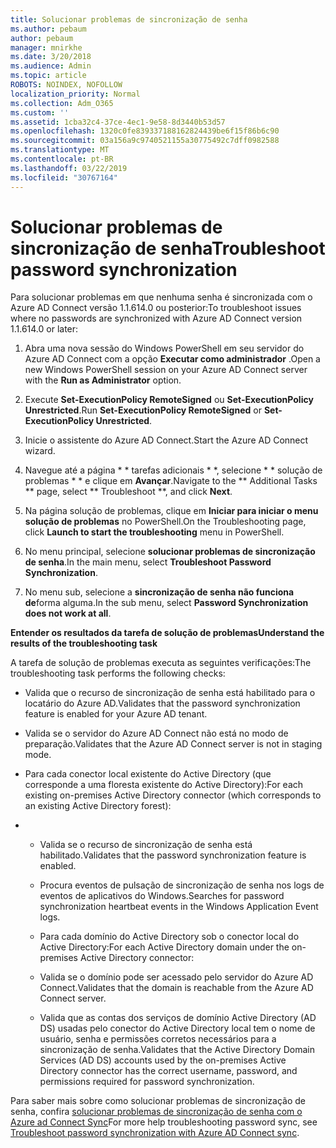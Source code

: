 ```yaml
---
title: Solucionar problemas de sincronização de senha
ms.author: pebaum
author: pebaum
manager: mnirkhe
ms.date: 3/20/2018
ms.audience: Admin
ms.topic: article
ROBOTS: NOINDEX, NOFOLLOW
localization_priority: Normal
ms.collection: Adm_O365
ms.custom: ''
ms.assetid: 1cba32c4-37ce-4ec1-9e58-8d3440b53d57
ms.openlocfilehash: 1320c0fe839337188162824439be6f15f86b6c90
ms.sourcegitcommit: 03a156a9c9740521155a30775492c7dff0982588
ms.translationtype: MT
ms.contentlocale: pt-BR
ms.lasthandoff: 03/22/2019
ms.locfileid: "30767164"
---
```

# <a name="troubleshoot-password-synchronization"></a><span data-ttu-id="ec3d9-102">Solucionar problemas de sincronização de senha</span><span class="sxs-lookup"><span data-stu-id="ec3d9-102">Troubleshoot password synchronization</span></span>

<span data-ttu-id="ec3d9-103">Para solucionar problemas em que nenhuma senha é sincronizada com o Azure AD Connect versão 1.1.614.0 ou posterior:</span><span class="sxs-lookup"><span data-stu-id="ec3d9-103">To troubleshoot issues where no passwords are synchronized with Azure AD Connect version 1.1.614.0 or later:</span></span>
  
1. <span data-ttu-id="ec3d9-104">Abra uma nova sessão do Windows PowerShell em seu servidor do Azure AD Connect com a opção **Executar como administrador** .</span><span class="sxs-lookup"><span data-stu-id="ec3d9-104">Open a new Windows PowerShell session on your Azure AD Connect server with the **Run as Administrator** option.</span></span> 
    
2. <span data-ttu-id="ec3d9-105">Execute **Set-ExecutionPolicy RemoteSigned** ou **Set-ExecutionPolicy Unrestricted**.</span><span class="sxs-lookup"><span data-stu-id="ec3d9-105">Run **Set-ExecutionPolicy RemoteSigned** or **Set-ExecutionPolicy Unrestricted**.</span></span> 
    
3. <span data-ttu-id="ec3d9-106">Inicie o assistente do Azure AD Connect.</span><span class="sxs-lookup"><span data-stu-id="ec3d9-106">Start the Azure AD Connect wizard.</span></span>
    
4. <span data-ttu-id="ec3d9-107">Navegue até a página \* \* tarefas adicionais \* \*, selecione \* \* solução de problemas \* \* e clique em **Avançar**.</span><span class="sxs-lookup"><span data-stu-id="ec3d9-107">Navigate to the \*\* Additional Tasks \*\* page, select \*\* Troubleshoot \*\*, and click **Next**.</span></span> 
    
5. <span data-ttu-id="ec3d9-108">Na página solução de problemas, clique em **Iniciar para iniciar o menu solução de problemas** no PowerShell.</span><span class="sxs-lookup"><span data-stu-id="ec3d9-108">On the Troubleshooting page, click **Launch to start the troubleshooting** menu in PowerShell.</span></span> 
    
6. <span data-ttu-id="ec3d9-109">No menu principal, selecione **solucionar problemas de sincronização de senha**.</span><span class="sxs-lookup"><span data-stu-id="ec3d9-109">In the main menu, select **Troubleshoot Password Synchronization**.</span></span> 
    
7. <span data-ttu-id="ec3d9-110">No menu sub, selecione a **sincronização de senha não funciona de**forma alguma.</span><span class="sxs-lookup"><span data-stu-id="ec3d9-110">In the sub menu, select **Password Synchronization does not work at all**.</span></span> 
    
 <span data-ttu-id="ec3d9-111">**Entender os resultados da tarefa de solução de problemas**</span><span class="sxs-lookup"><span data-stu-id="ec3d9-111">**Understand the results of the troubleshooting task**</span></span>
  
<span data-ttu-id="ec3d9-112">A tarefa de solução de problemas executa as seguintes verificações:</span><span class="sxs-lookup"><span data-stu-id="ec3d9-112">The troubleshooting task performs the following checks:</span></span>
  
- <span data-ttu-id="ec3d9-113">Valida que o recurso de sincronização de senha está habilitado para o locatário do Azure AD.</span><span class="sxs-lookup"><span data-stu-id="ec3d9-113">Validates that the password synchronization feature is enabled for your Azure AD tenant.</span></span>
    
- <span data-ttu-id="ec3d9-114">Valida se o servidor do Azure AD Connect não está no modo de preparação.</span><span class="sxs-lookup"><span data-stu-id="ec3d9-114">Validates that the Azure AD Connect server is not in staging mode.</span></span>
    
- <span data-ttu-id="ec3d9-115">Para cada conector local existente do Active Directory (que corresponde a uma floresta existente do Active Directory):</span><span class="sxs-lookup"><span data-stu-id="ec3d9-115">For each existing on-premises Active Directory connector (which corresponds to an existing Active Directory forest):</span></span>
    
- 
  - <span data-ttu-id="ec3d9-116">Valida se o recurso de sincronização de senha está habilitado.</span><span class="sxs-lookup"><span data-stu-id="ec3d9-116">Validates that the password synchronization feature is enabled.</span></span>
    
  - <span data-ttu-id="ec3d9-117">Procura eventos de pulsação de sincronização de senha nos logs de eventos de aplicativos do Windows.</span><span class="sxs-lookup"><span data-stu-id="ec3d9-117">Searches for password synchronization heartbeat events in the Windows Application Event logs.</span></span>
    
  - <span data-ttu-id="ec3d9-118">Para cada domínio do Active Directory sob o conector local do Active Directory:</span><span class="sxs-lookup"><span data-stu-id="ec3d9-118">For each Active Directory domain under the on-premises Active Directory connector:</span></span>
    
  - <span data-ttu-id="ec3d9-119">Valida se o domínio pode ser acessado pelo servidor do Azure AD Connect.</span><span class="sxs-lookup"><span data-stu-id="ec3d9-119">Validates that the domain is reachable from the Azure AD Connect server.</span></span>
    
  - <span data-ttu-id="ec3d9-120">Valida que as contas dos serviços de domínio Active Directory (AD DS) usadas pelo conector do Active Directory local tem o nome de usuário, senha e permissões corretos necessários para a sincronização de senha.</span><span class="sxs-lookup"><span data-stu-id="ec3d9-120">Validates that the Active Directory Domain Services (AD DS) accounts used by the on-premises Active Directory connector has the correct username, password, and permissions required for password synchronization.</span></span>
    
<span data-ttu-id="ec3d9-121">Para saber mais sobre como solucionar problemas de sincronização de senha, confira [solucionar problemas de sincronização de senha com o Azure ad Connect Sync](https://docs.microsoft.com/azure/active-directory/connect/active-directory-aadconnectsync-troubleshoot-password-synchronization)</span><span class="sxs-lookup"><span data-stu-id="ec3d9-121">For more help troubleshooting password sync, see [Troubleshoot password synchronization with Azure AD Connect sync](https://docs.microsoft.com/azure/active-directory/connect/active-directory-aadconnectsync-troubleshoot-password-synchronization).</span></span>
  

